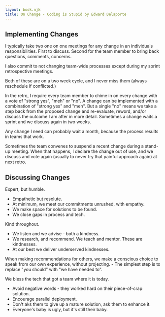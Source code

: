 ```yaml
---
layout: book.njk
title: On Change - Coding is Stupid by Edward Delaporte
---
```


## Implementing Changes

I typically take two one on one meetings for any change in an individuals
responsibilities. First to discuss. Second for the team member to bring back
questions, comments, concerns.

I also commit to not changing team-wide processes except during my sprint
retrospective meetings.

Both of these are on a two week cycle, and I never miss them (always reschedule
if conflicted.)

In the retro, I require every team member to chime in on every change with a
vote of "strong yes", "meh" or "no". A change can be implemented with a
combination of "strong yes" and "meh". But a single "no" means we take a step
back from the proposed change and re-evaluate, reword, and/or discuss the
outcome I am after in more detail. Sometimes a change waits a sprint and we
discuss again in two weeks.

Any change I need can probably wait a month, because the process results in
teams that work.

Sometimes the team convenes to suspend a recent change during a stand-up
 meeting. When that happens, I declare the change out of use, and we discuss and
  vote again (usually to never try that painful approach again) at next retro.

## Discussing Changes

Expert, but humble.

+ Empathetic but resolute.
+ At minimum, we meet our commitments unrushed, with empathy.
+ We make space for solutions to be found.
+ We close gaps in process and tech.

Kind throughout.

+ We listen and we advise - both a kindness.
+ We research, and recommend. We teach and mentor. These are kindnesses.
+ At our best we deliver underserved kindnesses.

When making recommendations for others, we make a conscious choice to speak from
our own experience, without projecting.
    - The simplest step is to replace "you should" with "we have needed to".

We bless the tech that got a team where it is today.

+ Avoid negative words - they worked hard on their piece-of-crap solution.
+ Encourage parallel deployment.
+ Don't aks them to give up a mature solution, ask them to enhance it.
+ Everyone's baby is ugly, but it's still their baby.
